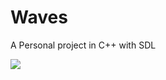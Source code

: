 # Waves
A Personal project in C++ with SDL

![](https://github.com/jmpoholarz/Waves/blob/4a6ee2f48966017b2bb3025371439de80aa54bef/WavesGif3b.gif)
